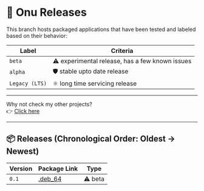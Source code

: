 # 🛑 Onu Releases

This branch hosts packaged applications that have been tested and labeled based on their behavior:

| Label   | Criteria                                      |
|---------|-----------------------------------------------|
| `beta`   | ⚠️ experimental release, has a few known issues        |
| `alpha`  | 🛡️ stable upto date release |
| `Legacy (LTS)`  | ⚛️ long time servicing release  |

---

Why not check my other projects?  
👉 [Click here](https://github.com/zynomon?tab=repositories)

---

## 📦 Releases (Chronological Order: Oldest → Newest)

| Version | Package Link                                                                 | Type    |
|---------|-------------------------------------------------------------------------------|--------|
| `0.1`   | [.deb_64](https://github.com/zynomon/raw/tree/release/beta/onu-0.1.deb)      | ⚠️ beta |
